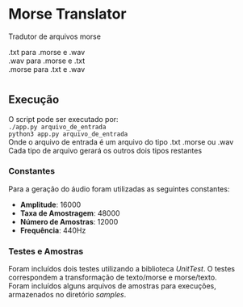 # Morse Translator
Tradutor de arquivos morse

.txt para .morse e .wav  
.wav para .morse e .txt  
.morse para .txt e .wav  

#
## Execução
O script pode ser executado por:  
```./app.py arquivo_de_entrada```  
```python3 app.py arquivo_de_entrada```  
Onde o arquivo de entrada é um arquivo do tipo .txt .morse ou .wav  
Cada tipo de arquivo gerará os outros dois tipos restantes  

### Constantes
Para a geração do áudio foram utilizadas as seguintes constantes:  
- **Amplitude**: 16000
- **Taxa de Amostragem**: 48000
- **Número de Amostras**: 12000
- **Frequência**: 440Hz

### Testes e Amostras
Foram incluídos dois testes utilizando a biblioteca *UnitTest*. O testes correspondem a transformação de texto/morse e morse/texto.  
Foram incluídos alguns arquivos de amostras para execuções, armazenados no diretório *samples*.  

#